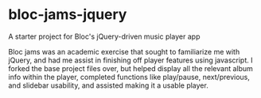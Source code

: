 # bloc-jams-jquery
A starter project for Bloc's jQuery-driven music player app

Bloc jams was an academic exercise that sought to familiarize me with jQuery, and had me assist in finishing off player features using javascript. I forked the base project files over, but helped display all the relevant album info within the player, completed functions like play/pause, next/previous, and slidebar usability, and assisted making it a usable player.

